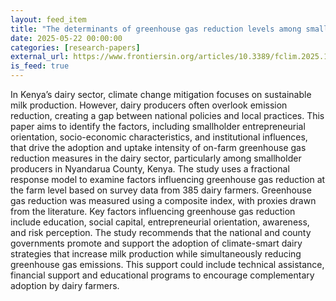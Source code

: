 ```yaml
---
layout: feed_item
title: "The determinants of greenhouse gas reduction levels among smallholder farmers: insights from the adoption of climate-smart dairy strategies in Central Kenya"
date: 2025-05-22 00:00:00
categories: [research-papers]
external_url: https://www.frontiersin.org/articles/10.3389/fclim.2025.1593584
is_feed: true
---
```


In Kenya’s dairy sector, climate change mitigation focuses on sustainable milk production. However, dairy producers often overlook emission reduction, creating a gap between national policies and local practices. This paper aims to identify the factors, including smallholder entrepreneurial orientation, socio-economic characteristics, and institutional influences, that drive the adoption and uptake intensity of on-farm greenhouse gas reduction measures in the dairy sector, particularly among smallholder producers in Nyandarua County, Kenya. The study uses a fractional response model to examine factors influencing greenhouse gas reduction at the farm level based on survey data from 385 dairy farmers. Greenhouse gas reduction was measured using a composite index, with proxies drawn from the literature. Key factors influencing greenhouse gas reduction include education, social capital, entrepreneurial orientation, awareness, and risk perception. The study recommends that the national and county governments promote and support the adoption of climate-smart dairy strategies that increase milk production while simultaneously reducing greenhouse gas emissions. This support could include technical assistance, financial support and educational programs to encourage complementary adoption by dairy farmers.
